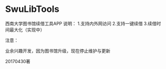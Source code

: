 # SwuLibTools
西南大学图书馆续借工具APP
说明：
1.支持内外网访问
2.支持一键续借
3.续借时间最大化（实现中）

注意：

业余兴趣开发，因为图书馆升级，现在停止维护与更新

20170430著
